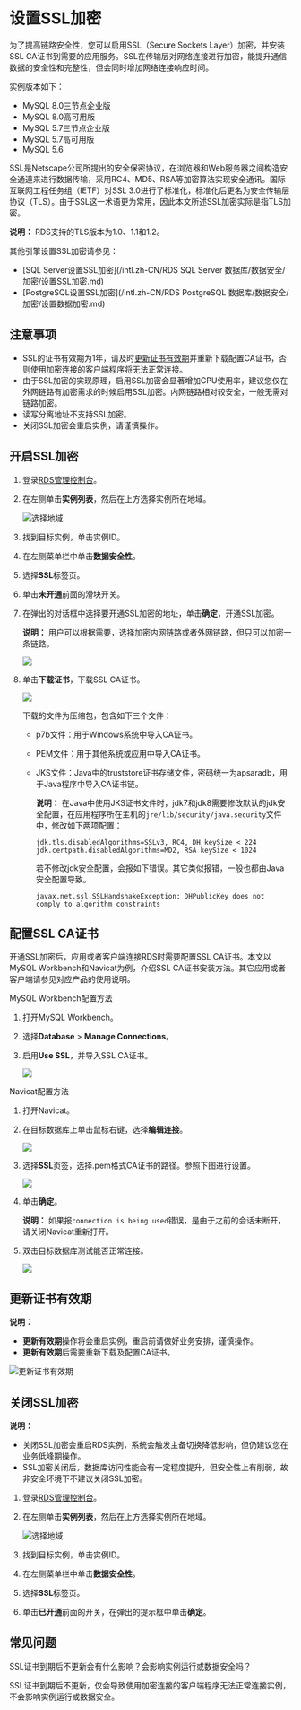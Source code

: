 # 设置SSL加密

为了提高链路安全性，您可以启用SSL（Secure Sockets Layer）加密，并安装SSL CA证书到需要的应用服务。SSL在传输层对网络连接进行加密，能提升通信数据的安全性和完整性，但会同时增加网络连接响应时间。

实例版本如下：

-   MySQL 8.0三节点企业版
-   MySQL 8.0高可用版
-   MySQL 5.7三节点企业版
-   MySQL 5.7高可用版
-   MySQL 5.6

SSL是Netscape公司所提出的安全保密协议，在浏览器和Web服务器之间构造安全通道来进行数据传输，采用RC4、MD5、RSA等加密算法实现安全通讯。国际互联网工程任务组（IETF）对SSL 3.0进行了标准化，标准化后更名为安全传输层协议（TLS）。由于SSL这一术语更为常用，因此本文所述SSL加密实际是指TLS加密。

**说明：** RDS支持的TLS版本为1.0、1.1和1.2。

其他引擎设置SSL加密请参见：

-   [SQL Server设置SSL加密](/intl.zh-CN/RDS SQL Server 数据库/数据安全/加密/设置SSL加密.md)
-   [PostgreSQL设置SSL加密](/intl.zh-CN/RDS PostgreSQL 数据库/数据安全/加密/设置数据加密.md)

## 注意事项

-   SSL的证书有效期为1年，请及时[更新证书有效期](#section_42v_8li_qjg)并重新下载配置CA证书，否则使用加密连接的客户端程序将无法正常连接。
-   由于SSL加密的实现原理，启用SSL加密会显著增加CPU使用率，建议您仅在外网链路有加密需求的时候启用SSL加密。内网链路相对较安全，一般无需对链路加密。
-   读写分离地址不支持SSL加密。
-   关闭SSL加密会重启实例，请谨慎操作。

## 开启SSL加密

1.  登录[RDS管理控制台](https://rds.console.aliyun.com/)。

2.  在左侧单击**实例列表**，然后在上方选择实例所在地域。

    ![选择地域](https://static-aliyun-doc.oss-accelerate.aliyuncs.com/assets/img/zh-CN/3074469951/p36543.png)

3.  找到目标实例，单击实例ID。

4.  在左侧菜单栏中单击**数据安全性**。

5.  选择**SSL**标签页。

6.  单击**未开通**前面的滑块开关。

7.  在弹出的对话框中选择要开通SSL加密的地址，单击**确定**，开通SSL加密。

    **说明：** 用户可以根据需要，选择加密内网链路或者外网链路，但只可以加密一条链路。

    ![](https://static-aliyun-doc.oss-accelerate.aliyuncs.com/assets/img/zh-CN/6249259951/p4148.png)

8.  单击**下载证书**，下载SSL CA证书。

    ![](https://static-aliyun-doc.oss-accelerate.aliyuncs.com/assets/img/zh-CN/9236037061/p4149.png)

    下载的文件为压缩包，包含如下三个文件：

    -   p7b文件：用于Windows系统中导入CA证书。
    -   PEM文件：用于其他系统或应用中导入CA证书。
    -   JKS文件：Java中的truststore证书存储文件，密码统一为apsaradb，用于Java程序中导入CA证书链。

        **说明：** 在Java中使用JKS证书文件时，jdk7和jdk8需要修改默认的jdk安全配置，在应用程序所在主机的`jre/lib/security/java.security`文件中，修改如下两项配置：

        ```
        jdk.tls.disabledAlgorithms=SSLv3, RC4, DH keySize < 224
        jdk.certpath.disabledAlgorithms=MD2, RSA keySize < 1024
        ```

        若不修改jdk安全配置，会报如下错误。其它类似报错，一般也都由Java安全配置导致。

        ```
        javax.net.ssl.SSLHandshakeException: DHPublicKey does not comply to algorithm constraints
        ```


## 配置SSL CA证书

开通SSL加密后，应用或者客户端连接RDS时需要配置SSL CA证书。本文以MySQL Workbench和Navicat为例，介绍SSL CA证书安装方法。其它应用或者客户端请参见对应产品的使用说明。

MySQL Workbench配置方法

1.  打开MySQL Workbench。

2.  选择**Database** \> **Manage Connections**。

3.  启用**Use SSL**，并导入SSL CA证书。

    ![](https://static-aliyun-doc.oss-accelerate.aliyuncs.com/assets/img/zh-CN/7140359951/p4150.png)


Navicat配置方法

1.  打开Navicat。

2.  在目标数据库上单击鼠标右键，选择**编辑连接**。

    ![](https://static-aliyun-doc.oss-accelerate.aliyuncs.com/assets/img/zh-CN/7140359951/p52885.png)

3.  选择**SSL**页签，选择.pem格式CA证书的路径。参照下图进行设置。

    ![](https://static-aliyun-doc.oss-accelerate.aliyuncs.com/assets/img/zh-CN/7140359951/p52887.png)

4.  单击**确定**。

    **说明：** 如果报`connection is being used`错误，是由于之前的会话未断开，请关闭Navicat重新打开。

5.  双击目标数据库测试能否正常连接。

    ![](https://static-aliyun-doc.oss-accelerate.aliyuncs.com/assets/img/zh-CN/7140359951/p52889.png)


## 更新证书有效期

**说明：**

-   **更新有效期**操作将会重启实例，重启前请做好业务安排，谨慎操作。
-   **更新有效期**后需要重新下载及配置CA证书。

![更新证书有效期](https://static-aliyun-doc.oss-accelerate.aliyuncs.com/assets/img/zh-CN/0336037061/p45367.png)

## 关闭SSL加密

**说明：**

-   关闭SSL加密会重启RDS实例，系统会触发主备切换降低影响，但仍建议您在业务低峰期操作。
-   SSL加密关闭后，数据库访问性能会有一定程度提升，但安全性上有削弱，故非安全环境下不建议关闭SSL加密。

1.  登录[RDS管理控制台](https://rds.console.aliyun.com/)。

2.  在左侧单击**实例列表**，然后在上方选择实例所在地域。

    ![选择地域](https://static-aliyun-doc.oss-accelerate.aliyuncs.com/assets/img/zh-CN/3074469951/p36543.png)

3.  找到目标实例，单击实例ID。

4.  在左侧菜单栏中单击**数据安全性**。

5.  选择**SSL**标签页。

6.  单击**已开通**前面的开关，在弹出的提示框中单击**确定**。


## 常见问题

SSL证书到期后不更新会有什么影响？会影响实例运行或数据安全吗？

SSL证书到期后不更新，仅会导致使用加密连接的客户端程序无法正常连接实例，不会影响实例运行或数据安全。

